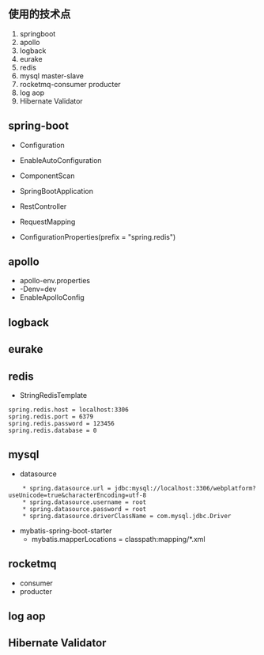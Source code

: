 ## 使用的技术点
1. springboot
2. apollo
3. logback
4. eurake
5. redis
6. mysql master-slave
7. rocketmq-consumer producter
8. log aop
9. Hibernate Validator

## spring-boot

* Configuration
* EnableAutoConfiguration
* ComponentScan
* SpringBootApplication
* RestController
* RequestMapping

* ConfigurationProperties(prefix = "spring.redis")


## apollo

* apollo-env.properties
* -Denv=dev
* EnableApolloConfig

## logback

## eurake


## redis

* StringRedisTemplate
```
spring.redis.host = localhost:3306
spring.redis.port = 6379
spring.redis.password = 123456
spring.redis.database = 0
```

## mysql

* datasource
```
    * spring.datasource.url = jdbc:mysql://localhost:3306/webplatform?useUnicode=true&characterEncoding=utf-8
    * spring.datasource.username = root
    * spring.datasource.password = root
    * spring.datasource.driverClassName = com.mysql.jdbc.Driver
```
* mybatis-spring-boot-starter
    * mybatis.mapperLocations = classpath:mapping/*.xml

## rocketmq

* consumer
* producter

## log aop


## Hibernate Validator
